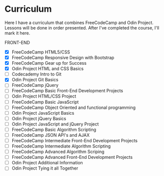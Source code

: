 # Curriculum
Here I have a curriculum that combines FreeCodeCamp and Odin Project. Lessons will be done in order presented. After I've completed the course, I'll mark it here.

FRONT-END
- [x] FreeCodeCamp HTML5/CSS
- [x] FreeCodeCamp Responsive Design with Bootstrap
- [x] FreeCodeCamp Gear up for Success
- [x] Odin Project HTML and CSS Basics
- [ ] Codecademy Intro to Git
- [x] Odin Project Git Basics
- [ ] FreeCodeCamp jQuery
- [ ] FreeCodeCamp Basic Front-End Development Projects
- [ ] Odin Project HTML/CSS Project
- [ ] FreeCodeCamp Basic JavaScript
- [ ] FreeCodeCamp Object Oriented and functional programming
- [ ] Odin Project JavaScript Basics
- [ ] Odin Project jQuery Basics
- [ ] Odin Project JavaScript and jQuery Project
- [ ] FreeCodeCamp Basic Algorithm Scripting
- [ ] FreeCodeCamp JSON API's and AJAX
- [ ] FreeCodeCamp Intermediate Front-End Development Projects
- [ ] FreeCodeCamp Intermediate Algorithm Scripting
- [ ] FreeCodeCamp Advanced Algorithm Scriping
- [ ] FreeCodeCamp Advanced Front-End Development Projects
- [ ] Odin Project Additional Information 
- [ ] Odin Project Tying it all Together
